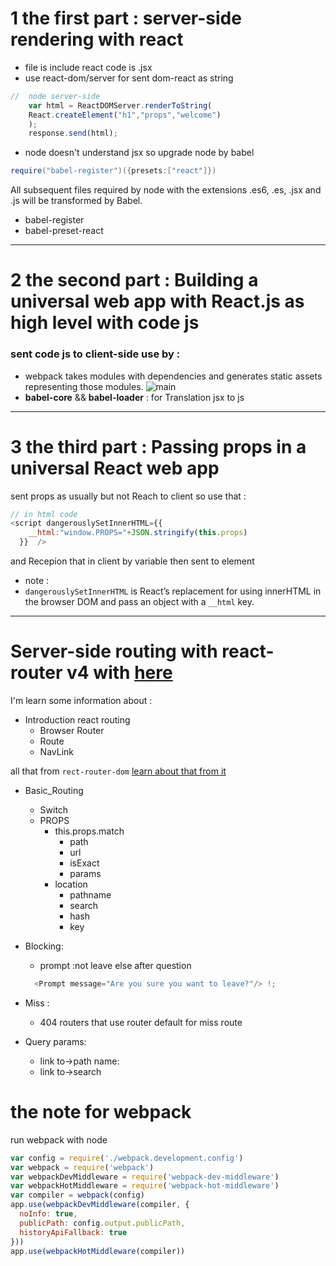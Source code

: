 # 1 the first part : server-side rendering with react
- file is include react code is .jsx
- use react-dom/server for sent dom-react as string
```javascript
//  node server-side
    var html = ReactDOMServer.renderToString(
    React.createElement("h1","props","welcome")
    );
    response.send(html);
```
- node doesn't understand jsx  so upgrade node by babel
```java
require("babel-register")({presets:["react"]})
```
All subsequent files required by node with the extensions .es6, .es, .jsx and .js will be transformed by Babel.
  - babel-register
  - babel-preset-react
  ---
# 2 the second part : Building a universal web app with React.js as high level with code js
 ### sent code js to client-side use by :
 - webpack takes modules with dependencies and generates static assets representing those modules.
![main](https://webpack.github.io/assets/what-is-webpack.png)
  - **babel-core** && **babel-loader**  : for Translation jsx to js
  ---
# 3 the third part : Passing props in a universal React web app
sent props as usually  but not Reach to client so use that :
``` javascript
// in html code
<script dangerouslySetInnerHTML={{
    __html:"window.PROPS="+JSON.stringify(this.props)
  }}  />
```
and Recepion that in client by variable then sent to element
- note :
 - `dangerouslySetInnerHTML` is React’s replacement for using innerHTML in the browser DOM and pass an object with a `__html` key.

 ---

# Server-side routing with react-router v4 with [here](https://github.com/IrfanBaqui/react-router-v4-tutorial)
 I'm learn some information about :
 -  Introduction react routing
       -  Browser Router
       - Route
       - NavLink

 all that from `rect-router-dom`
 [learn about that from it](https://reacttraining.com/react-router/web/api/BrowserRouter)

- Basic_Routing
    - Switch
    - PROPS
      - this.props.match
        - path
        - url
        - isExact
        - params
      - location
        - pathname
        - search
        - hash
        - key
- Blocking:
  - prompt :not leave else after question
  ```java
    <Prompt message="Are you sure you want to leave?"/> !;
  ```

- Miss :
  - 404 routers
  that use router default for miss route
- Query params:
  - link to->path name:
  - link to->search  
# the note for webpack
run webpack with node
```javascript
var config = require('./webpack.development.config')
var webpack = require('webpack')
var webpackDevMiddleware = require('webpack-dev-middleware')
var webpackHotMiddleware = require('webpack-hot-middleware')
var compiler = webpack(config)
app.use(webpackDevMiddleware(compiler, {
  noInfo: true,
  publicPath: config.output.publicPath,
  historyApiFallback: true
}))
app.use(webpackHotMiddleware(compiler))
````
